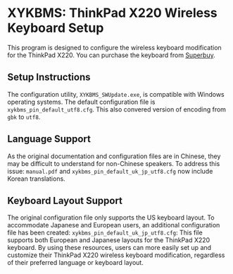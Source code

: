 # XYKBMS: ThinkPad X220 Wireless Keyboard Setup
This program is designed to configure the wireless keyboard modification for the ThinkPad X220.
You can purchase the keyboard from [Superbuy](https://www.superbuy.com/en/page/buy/?url=https%3A%2F%2Fitem.taobao.com%2Fitem.htm%3Fid%3D615425421671&htag=pc.en.shop.64923774&nTag=pc.en.shop.64923774).

## Setup Instructions
The configuration utility, `XYKBMS_SWUpdate.exe`, is compatible with Windows operating systems.
The default configuration file is `xykbms_pin_default_utf8.cfg`.
This also convered version of encoding from `gbk` to `utf8`.
## Language Support
As the original documentation and configuration files are in Chinese,
they may be difficult to understand for non-Chinese speakers. To address this issue:
`manual.pdf` and `xykbms_pin_default_uk_jp_utf8.cfg` now include Korean translations.

## Keyboard Layout Support
The original configuration file only supports the US keyboard layout.
To accommodate Japanese and European users, an additional configuration file has been created:
`xykbms_pin_default_uk_jp_utf8.cfg`: This file supports both European and Japanese layouts for the ThinkPad X220 keyboard.
By using these resources, users can more easily set up and customize their
ThinkPad X220 wireless keyboard modification, regardless of their preferred language or keyboard layout.

